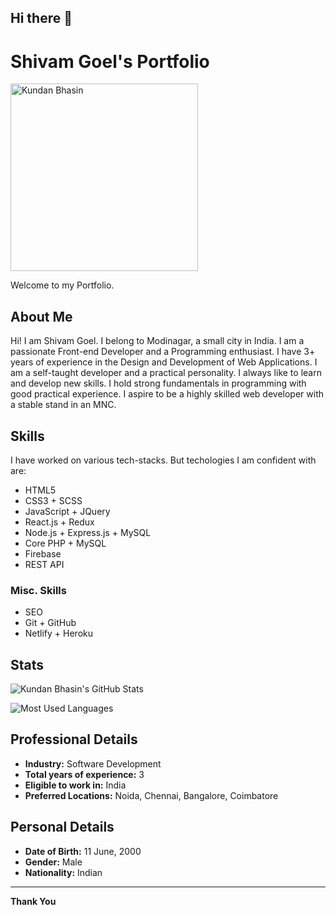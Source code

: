 ## Hi there 👋

# Shivam Goel's Portfolio

<img src="pic.png" alt="Kundan Bhasin" width="300">

Welcome to my Portfolio.

## About Me

Hi! I am Shivam Goel. I belong to Modinagar, a small city in India. I am a passionate Front-end Developer and a Programming enthusiast. I have 3+ years of experience in the Design and Development of Web Applications. I am a self-taught developer and a practical personality. I always like to learn and develop new skills. I hold strong fundamentals in programming with good practical experience. I aspire to be a highly skilled web developer with a stable stand in an MNC.

## Skills

I have worked on various tech-stacks. But techologies I am confident with are:

- HTML5
- CSS3 + SCSS
- JavaScript + JQuery
- React.js + Redux
- Node.js + Express.js + MySQL
- Core PHP + MySQL
- Firebase
- REST API

### Misc. Skills

- SEO
- Git + GitHub
- Netlify + Heroku

## Stats

![Kundan Bhasin's GitHub Stats](https://github-readme-stats.vercel.app/api?username=kundanb&theme=radical)

![Most Used Languages](https://github-readme-stats.vercel.app/api/top-langs?username=kundanb&layout=compact&theme=radical)

## Professional Details

- **Industry:** Software Development
- **Total years of experience:** 3
- **Eligible to work in:** India
- **Preferred Locations:** Noida, Chennai, Bangalore, Coimbatore

## Personal Details

- **Date of Birth:** 11 June, 2000
- **Gender:** Male
- **Nationality:** Indian

---

**Thank You**
